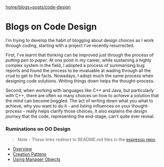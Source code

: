 [home/](https://github.com/donnachaforde/donnachaforde.github.io)[blogs+posts/](https://donnachaforde.github.io/blogs+posts/)[code-design](https://donnachaforde.github.io/blogs+posts/code-design/)



# Blogs on Code Design

I'm trying to develop the habit of blogging about design choices as I work through coding, starting with a project I've recently resurrected. 

First, I've learnt that thinking can be improved just through the process of _putting pen to paper_. At one point in my career, while sustaining a highly complex system in the field, I adopted a process of summarising bug reports and found the process to be invaluable at wading through all the crud to get to the facts. Nowadays, I adopt much the same process when designing code solutions. Writing things down helps the thought-process.

Second, when working with languages like C++ and Java, but particularly with C++, there are often so many choices on how to achieve a solution that the mind can become boggled. The act of writing down what you what to achieve, why you want to do it - and listing influences on your thought-process - really helps clarify those choices, It also explains the _design journey_ that the code, representing the end-stage, can't quite ever reveal. 


### Ruminations on  OO Design


>Note - These  links redirect to README.md files in the [espresso repo](https://github.com/donnachaforde/espresso).


* [Overview](https://github.com/donnachaforde/espresso/blob/master/docs/README.md)          
* [Creation Pattens](https://github.com/donnachaforde/espresso/blob/master/docs/Blog-Construction.md)
* [Using Manager Objects](https://github.com/donnachaforde/espresso/blob/master/docs/Blog-Manager-Object.md)




